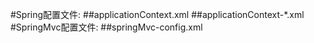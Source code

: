#Spring配置文件:
##applicationContext.xml
##applicationContext-*.xml
#SpringMvc配置文件:
##springMvc-config.xml